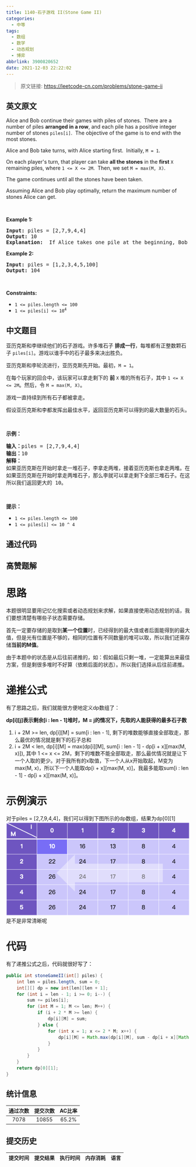 ```yaml
---
title: 1140-石子游戏 II(Stone Game II)
categories:
  - 中等
tags:
  - 数组
  - 数学
  - 动态规划
  - 博弈
abbrlink: 3900820652
date: 2021-12-03 22:22:02
---
```


> 原文链接: https://leetcode-cn.com/problems/stone-game-ii


## 英文原文
<div><p>Alice and Bob continue their&nbsp;games with piles of stones.&nbsp; There are a number of&nbsp;piles&nbsp;<strong>arranged in a row</strong>, and each pile has a positive integer number of stones&nbsp;<code>piles[i]</code>.&nbsp; The objective of the game is to end with the most&nbsp;stones.&nbsp;</p>

<p>Alice&nbsp;and Bob take turns, with Alice starting first.&nbsp; Initially, <code>M = 1</code>.</p>

<p>On each player&#39;s turn, that player&nbsp;can take <strong>all the stones</strong> in the <strong>first</strong> <code>X</code> remaining piles, where <code>1 &lt;= X &lt;= 2M</code>.&nbsp; Then, we set&nbsp;<code>M = max(M, X)</code>.</p>

<p>The game continues until all the stones have been taken.</p>

<p>Assuming Alice and Bob play optimally, return the maximum number of stones Alice&nbsp;can get.</p>

<p>&nbsp;</p>
<p><strong>Example 1:</strong></p>

<pre>
<strong>Input:</strong> piles = [2,7,9,4,4]
<strong>Output:</strong> 10
<strong>Explanation:</strong>  If Alice takes one pile at the beginning, Bob takes two piles, then Alice takes 2 piles again. Alice can get 2 + 4 + 4 = 10 piles in total. If Alice takes two piles at the beginning, then Bob can take all three piles left. In this case, Alice get 2 + 7 = 9 piles in total. So we return 10 since it&#39;s larger. 
</pre>

<p><strong>Example 2:</strong></p>

<pre>
<strong>Input:</strong> piles = [1,2,3,4,5,100]
<strong>Output:</strong> 104
</pre>

<p>&nbsp;</p>
<p><strong>Constraints:</strong></p>

<ul>
	<li><code>1 &lt;= piles.length &lt;= 100</code></li>
	<li><code>1 &lt;= piles[i]&nbsp;&lt;= 10<sup>4</sup></code></li>
</ul>
</div>

## 中文题目
<div><p>亚历克斯和李继续他们的石子游戏。许多堆石子&nbsp;<strong>排成一行</strong>，每堆都有正整数颗石子&nbsp;<code>piles[i]</code>。游戏以谁手中的石子最多来决出胜负。</p>

<p>亚历克斯和李轮流进行，亚历克斯先开始。最初，<code>M = 1</code>。</p>

<p>在每个玩家的回合中，该玩家可以拿走剩下的&nbsp;<strong>前</strong>&nbsp;<code>X</code>&nbsp;堆的所有石子，其中&nbsp;<code>1 &lt;= X &lt;= 2M</code>。然后，令&nbsp;<code>M = max(M, X)</code>。</p>

<p>游戏一直持续到所有石子都被拿走。</p>

<p>假设亚历克斯和李都发挥出最佳水平，返回亚历克斯可以得到的最大数量的石头。</p>

<p>&nbsp;</p>

<p><strong>示例：</strong></p>

<pre><strong>输入：</strong>piles = [2,7,9,4,4]
<strong>输出：</strong>10
<strong>解释：
</strong>如果亚历克斯在开始时拿走一堆石子，李拿走两堆，接着亚历克斯也拿走两堆。在这种情况下，亚历克斯可以拿到 2 + 4 + 4 = 10 颗石子。 
如果亚历克斯在开始时拿走两堆石子，那么李就可以拿走剩下全部三堆石子。在这种情况下，亚历克斯可以拿到 2 + 7 = 9 颗石子。
所以我们返回更大的 10。 
</pre>

<p>&nbsp;</p>

<p><strong>提示：</strong></p>

<ul>
	<li><code>1 &lt;= piles.length &lt;= 100</code></li>
	<li><code>1 &lt;= piles[i]&nbsp;&lt;= 10 ^ 4</code></li>
</ul>
</div>

## 通过代码
<RecoDemo>
</RecoDemo>


## 高赞题解
# 思路
本题很明显要用记忆化搜索或者动态规划来求解，如果直接使用动态规划的话，我们要想清楚有哪些子状态需要存储。

首先一定要存储的是取到**某一个位置**时，已经得到的最大值或者后面能得到的最大值，但是光有位置是不够的，相同的位置有不同数量的堆可以取，所以我们还需存储**当前的M值**。

由于本题中的状态是从后往前递推的，如：假如最后只剩一堆，一定能算出来最佳方案，但是剩很多堆时不好算（依赖后面的状态）。所以我们选择从后往前递推。

# 递推公式
有了思路之后，我们就能很方便地定义dp数组了：

**dp[i][j]表示剩余[i : len - 1]堆时，M = j的情况下，先取的人能获得的最多石子数**

1. i + 2M >= len, dp[i][M] = sum[i : len - 1], 剩下的堆数能够直接全部取走，那么最优的情况就是剩下的石子总和
2. i + 2M < len, dp[i][M] = max(dp[i][M], sum[i : len - 1] - dp[i + x][max(M, x)]), 其中 1 <= x <= 2M，剩下的堆数不能全部取走，那么最优情况就是让下一个人取的更少。对于我所有的x取值，下一个人从x开始取起，M变为max(M, x)，所以下一个人能取dp[i + x][max(M, x)]，我最多能取sum[i : len - 1] - dp[i + x][max(M, x)]。

# 示例演示
对于piles = [2,7,9,4,4]，我们可以得到下图所示的dp数组，结果为dp[0][1]
![image.png](../images/stone-game-ii-0.png)
是不是非常清晰呢

# 代码
有了递推公式之后，代码就很好写了：
```java []
public int stoneGameII(int[] piles) {
    int len = piles.length, sum = 0;
    int[][] dp = new int[len][len + 1];
    for (int i = len - 1; i >= 0; i--) {
        sum += piles[i];
        for (int M = 1; M <= len; M++) {
            if (i + 2 * M >= len) {
                dp[i][M] = sum;
            } else {
                for (int x = 1; x <= 2 * M; x++) {
                    dp[i][M] = Math.max(dp[i][M], sum - dp[i + x][Math.max(M, x)]);
                }
            }
        }
    }
    return dp[0][1];
}
```




## 统计信息
| 通过次数 | 提交次数 | AC比率 |
| :------: | :------: | :------: |
|    7078    |    10855    |   65.2%   |

## 提交历史
| 提交时间 | 提交结果 | 执行时间 |  内存消耗  | 语言 |
| :------: | :------: | :------: | :--------: | :--------: |
